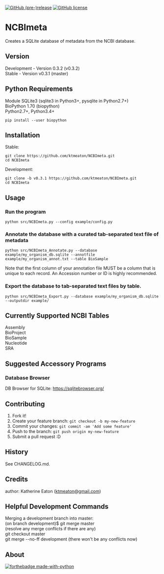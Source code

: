 [![GitHub (pre-)release](https://img.shields.io/badge/Release-v0.3.1-red.svg)](https://github.com/ktmeaton/NCBImeta/releases/tag/v0.3.1)
[![GitHub license](https://img.shields.io/github/license/ktmeaton/NCBImeta.svg?style=flat)](https://github.com/ktmeaton/NCBImeta/blob/master/LICENSE)




# NCBImeta
Creates a SQLite database of metadata from the NCBI database.  


## Version

Development - Version 0.3.2 (v0.3.2)  
Stable - Version v0.3.1 (master)

## Python Requirements
Module SQLite3 (sqlite3 in Python3+, pysqlite in Python2.7+)     
BioPython 1.70 (biopython)  
Python2.7+, Python3.4+  

```
pip install --user biopython 
```

## Installation
Stable:  
```
git clone https://github.com/ktmeaton/NCBImeta.git   
cd NCBImeta  
```
Development: 
```
git clone -b v0.3.1 https://github.com/ktmeaton/NCBImeta.git   
cd NCBImeta  
```
## Usage

### Run the program
```
python src/NCBImeta.py --config example/config.py
```

### Annotate the database with a curated tab-separated text file of metadata
```
python src/NCBImeta_Annotate.py --database example/my_organism_db.sqlite --annotfile example/my_organism_annot.txt --table BioSample
```

Note that the first column of your annotation file MUST be a column that is unique to
each record. An Accession number or ID is highly recommended.

### Export the database to tab-separated text files by table.
```
python src/NCBImeta_Export.py --database example/my_organism_db.sqlite --outputdir example/
```

## Currently Supported NCBI Tables  
Assembly  
BioProject  
BioSample  
Nucleotide  
SRA  

## Suggested Accessory Programs
### Database Browser
DB Browser for SQLite: https://sqlitebrowser.org/  

## Contributing

1. Fork it!
2. Create your feature branch: `git checkout -b my-new-feature`
3. Commit your changes: `git commit -am 'Add some feature'`
4. Push to the branch: `git push origin my-new-feature`
5. Submit a pull request :D

## History

See CHANGELOG.md.

## Credits

author: Katherine Eaton (ktmeaton@gmail.com)

## Helpful Development Commands  
Merging a development branch into master:  
        (on branch development)$ git merge master  
        (resolve any merge conflicts if there are any)  
        git checkout master  
        git merge --no-ff development (there won't be any conflicts now)  

## About

[![forthebadge made-with-python](http://ForTheBadge.com/images/badges/made-with-python.svg)](https://www.python.org/)
